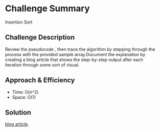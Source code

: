 # Challenge Summary
<!-- Short summary or background information -->
Insertion Sort 
## Challenge Description
<!-- Description of the challenge -->
Review the pseudocode , then trace the algorithm by stepping through the process with the provided sample array.Document the explanation by creating a blog article that shows the step-by-step output after each iteration through some sort of visual.

## Approach & Efficiency
<!-- What approach did you take? Why? What is the Big O space/time for this approach? -->
- Time: O(n^2)
- Space: O(1)

## Solution
<!-- Embedded whiteboard image -->
[blog article](https://github.com/401-advanced-javascript-dania/data-structures-and-algorithms/blob/insertionSort/IMG_20200223_163151.jpg).
